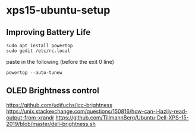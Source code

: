 # xps15-ubuntu-setup

## Improving Battery Life
```
sudo apt install powertop
sudo gedit /etc/rc.local
```

paste in the following (before the exit 0 line)
```
powertop --auto-tunew
```

## OLED Brightness control

https://github.com/udifuchs/icc-brightness
https://unix.stackexchange.com/questions/150816/how-can-i-lazily-read-output-from-xrandr
https://github.com/TillmannBerg/Ubuntu-Dell-XPS-15-2019/blob/master/dell-brightness.sh
